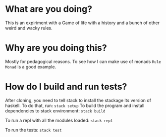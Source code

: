 # What are you doing?
This is an expiriment with a Game of life with a history and a bunch of other weird and wacky rules.

# Why are you doing this?
Mostly for pedagogical reasons. To see how I can make use of monads `Rule Monad` is a good example.

# How do I build and run tests?
After cloning, you need to tell stack to install the stackage lts version of haskell. 
To do that, run:
`
stack setup
`
To build the program and install dependencies to stack environment:
`
stack build
`

To run a repl with all the modules loaded:
`
stack repl
`

To run the tests:
`
stack test
`
